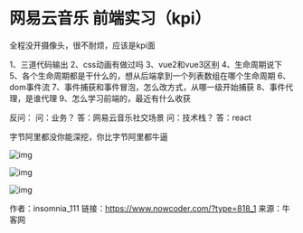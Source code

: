 # 网易云音乐 前端实习（kpi）

全程没开摄像头，很不耐烦，应该是kpi面

1、三道代码输出
2、css动画有做过吗
3、vue2和vue3区别
4、生命周期说下
5、各个生命周期都是干什么的，想从后端拿到一个列表数组在哪个生命周期
6、dom事件流
7、事件捕获和事件冒泡，怎么改方式，从哪一级开始捕获
8、事件代理，是谁代理
9、怎么学习前端的，最近有什么收获

反问：
问：业务？ 答：网易云音乐社交场景
问：技术栈？ 答：react

字节阿里都没你能深挖，你比字节阿里都牛逼

![img](D:/%E6%96%87%E4%BB%B6/typora%E5%9B%BE%E7%89%87/3228D07D0D61CEB9D5F1AE634119EAFE.jpeg)

![img](D:/%E6%96%87%E4%BB%B6/typora%E5%9B%BE%E7%89%87/C1A54DC2ADB872F6DFEA5763320B0F61.jpeg)

![img](D:/%E6%96%87%E4%BB%B6/typora%E5%9B%BE%E7%89%87/5FC2D0D9539498250900D3BE86B5A880.jpeg)



作者：insomnia_111
链接：https://www.nowcoder.com/?type=818_1
来源：牛客网